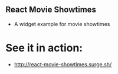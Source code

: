 ## React Movie Showtimes

- A widget example for movie showtimes

# See it in action:

- http://react-movie-showtimes.surge.sh/
